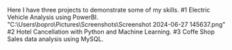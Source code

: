 Here I have three projects to demonstrate some of my skills.
#1 Electric Vehicle Analysis using PowerBI.
"C:\Users\bopro\Pictures\Screenshots\Screenshot 2024-06-27 145637.png"
#2 Hotel Cancellation with Python and Machine Learning.
#3 Coffe Shop Sales data analysis using MySQL.



